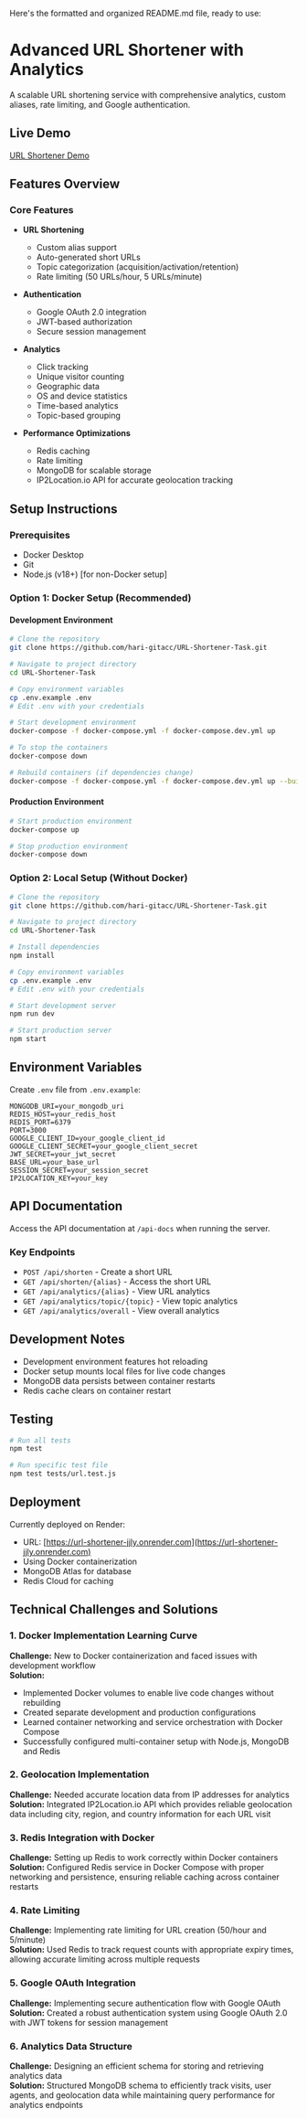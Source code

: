 Here's the formatted and organized README.md file, ready to use:

# Advanced URL Shortener with Analytics

A scalable URL shortening service with comprehensive analytics, custom aliases, rate limiting, and Google authentication.

## Live Demo

[URL Shortener Demo](https://url-shortener-jjly.onrender.com)

## Features Overview

### Core Features

- **URL Shortening**
  - Custom alias support
  - Auto-generated short URLs
  - Topic categorization (acquisition/activation/retention)
  - Rate limiting (50 URLs/hour, 5 URLs/minute)

- **Authentication**
  - Google OAuth 2.0 integration
  - JWT-based authorization
  - Secure session management

- **Analytics**
  - Click tracking
  - Unique visitor counting
  - Geographic data
  - OS and device statistics
  - Time-based analytics
  - Topic-based grouping

- **Performance Optimizations**
  - Redis caching
  - Rate limiting
  - MongoDB for scalable storage
  - IP2Location.io API for accurate geolocation tracking


## Setup Instructions

### Prerequisites
- Docker Desktop
- Git
- Node.js (v18+) [for non-Docker setup]

### Option 1: Docker Setup (Recommended)

#### Development Environment
```bash
# Clone the repository
git clone https://github.com/hari-gitacc/URL-Shortener-Task.git

# Navigate to project directory
cd URL-Shortener-Task

# Copy environment variables
cp .env.example .env
# Edit .env with your credentials

# Start development environment
docker-compose -f docker-compose.yml -f docker-compose.dev.yml up

# To stop the containers
docker-compose down

# Rebuild containers (if dependencies change)
docker-compose -f docker-compose.yml -f docker-compose.dev.yml up --build
```

#### Production Environment
```bash
# Start production environment
docker-compose up

# Stop production environment
docker-compose down
```

### Option 2: Local Setup (Without Docker)

```bash
# Clone the repository
git clone https://github.com/hari-gitacc/URL-Shortener-Task.git

# Navigate to project directory
cd URL-Shortener-Task

# Install dependencies
npm install

# Copy environment variables
cp .env.example .env
# Edit .env with your credentials

# Start development server
npm run dev

# Start production server
npm start
```

## Environment Variables

Create `.env` file from `.env.example`:

```env
MONGODB_URI=your_mongodb_uri
REDIS_HOST=your_redis_host
REDIS_PORT=6379
PORT=3000
GOOGLE_CLIENT_ID=your_google_client_id
GOOGLE_CLIENT_SECRET=your_google_client_secret
JWT_SECRET=your_jwt_secret
BASE_URL=your_base_url
SESSION_SECRET=your_session_secret
IP2LOCATION_KEY=your_key
```

## API Documentation

Access the API documentation at `/api-docs` when running the server.

### Key Endpoints

- `POST /api/shorten` - Create a short URL
- `GET /api/shorten/{alias}` - Access the short URL
- `GET /api/analytics/{alias}` - View URL analytics
- `GET /api/analytics/topic/{topic}` - View topic analytics
- `GET /api/analytics/overall` - View overall analytics

## Development Notes

- Development environment features hot reloading
- Docker setup mounts local files for live code changes
- MongoDB data persists between container restarts
- Redis cache clears on container restart

## Testing

```bash
# Run all tests
npm test

# Run specific test file
npm test tests/url.test.js
```

## Deployment

Currently deployed on Render:
- URL: [https://url-shortener-jjly.onrender.com](https://url-shortener-jjly.onrender.com)
- Using Docker containerization
- MongoDB Atlas for database
- Redis Cloud for caching


## Technical Challenges and Solutions

### 1. Docker Implementation Learning Curve
**Challenge:** New to Docker containerization and faced issues with development workflow  
**Solution:** 
- Implemented Docker volumes to enable live code changes without rebuilding
- Created separate development and production configurations
- Learned container networking and service orchestration with Docker Compose
- Successfully configured multi-container setup with Node.js, MongoDB and Redis

### 2. Geolocation Implementation
**Challenge:** Needed accurate location data from IP addresses for analytics  
**Solution:** Integrated IP2Location.io API which provides reliable geolocation data including city, region, and country information for each URL visit

### 3. Redis Integration with Docker 
**Challenge:** Setting up Redis to work correctly within Docker containers  
**Solution:** Configured Redis service in Docker Compose with proper networking and persistence, ensuring reliable caching across container restarts

### 4. Rate Limiting
**Challenge:** Implementing rate limiting for URL creation (50/hour and 5/minute)  
**Solution:** Used Redis to track request counts with appropriate expiry times, allowing accurate limiting across multiple requests

### 5. Google OAuth Integration
**Challenge:** Implementing secure authentication flow with Google OAuth  
**Solution:** Created a robust authentication system using Google OAuth 2.0 with JWT tokens for session management

### 6. Analytics Data Structure
**Challenge:** Designing an efficient schema for storing and retrieving analytics data  
**Solution:** Structured MongoDB schema to efficiently track visits, user agents, and geolocation data while maintaining query performance for analytics endpoints